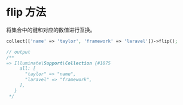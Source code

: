 # flip 方法

将集合中的键和对应的数值进行互换。

```php
collect(['name' => 'taylor', 'framework' => 'laravel'])->flip();

// output
/**
=> Illuminate\Support\Collection {#1075
     all: [
       "taylor" => "name",
       "laravel" => "framework",
     ],
   }
 */
```
